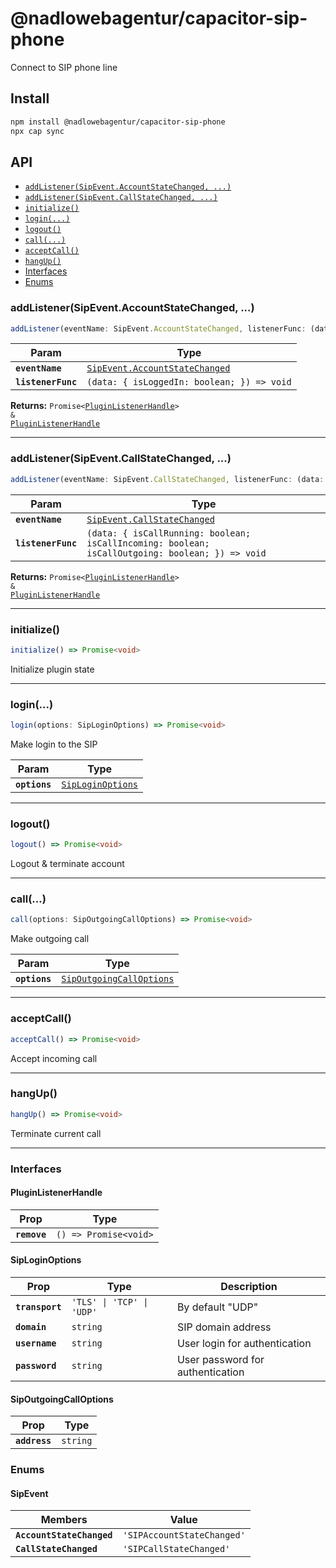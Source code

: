 # @nadlowebagentur/capacitor-sip-phone

Connect to SIP phone line

## Install

```bash
npm install @nadlowebagentur/capacitor-sip-phone
npx cap sync
```

## API

<docgen-index>

* [`addListener(SipEvent.AccountStateChanged, ...)`](#addlistenersipeventaccountstatechanged)
* [`addListener(SipEvent.CallStateChanged, ...)`](#addlistenersipeventcallstatechanged)
* [`initialize()`](#initialize)
* [`login(...)`](#login)
* [`logout()`](#logout)
* [`call(...)`](#call)
* [`acceptCall()`](#acceptcall)
* [`hangUp()`](#hangup)
* [Interfaces](#interfaces)
* [Enums](#enums)

</docgen-index>

<docgen-api>
<!--Update the source file JSDoc comments and rerun docgen to update the docs below-->

### addListener(SipEvent.AccountStateChanged, ...)

```typescript
addListener(eventName: SipEvent.AccountStateChanged, listenerFunc: (data: { isLoggedIn: boolean; }) => void) => Promise<PluginListenerHandle> & PluginListenerHandle
```

| Param              | Type                                                              |
| ------------------ | ----------------------------------------------------------------- |
| **`eventName`**    | <code><a href="#sipevent">SipEvent.AccountStateChanged</a></code> |
| **`listenerFunc`** | <code>(data: { isLoggedIn: boolean; }) =&gt; void</code>          |

**Returns:** <code>Promise&lt;<a href="#pluginlistenerhandle">PluginListenerHandle</a>&gt; & <a href="#pluginlistenerhandle">PluginListenerHandle</a></code>

--------------------


### addListener(SipEvent.CallStateChanged, ...)

```typescript
addListener(eventName: SipEvent.CallStateChanged, listenerFunc: (data: { isCallRunning: boolean; isCallIncoming: boolean; isCallOutgoing: boolean; }) => void) => Promise<PluginListenerHandle> & PluginListenerHandle
```

| Param              | Type                                                                                                          |
| ------------------ | ------------------------------------------------------------------------------------------------------------- |
| **`eventName`**    | <code><a href="#sipevent">SipEvent.CallStateChanged</a></code>                                                |
| **`listenerFunc`** | <code>(data: { isCallRunning: boolean; isCallIncoming: boolean; isCallOutgoing: boolean; }) =&gt; void</code> |

**Returns:** <code>Promise&lt;<a href="#pluginlistenerhandle">PluginListenerHandle</a>&gt; & <a href="#pluginlistenerhandle">PluginListenerHandle</a></code>

--------------------


### initialize()

```typescript
initialize() => Promise<void>
```

Initialize plugin state

--------------------


### login(...)

```typescript
login(options: SipLoginOptions) => Promise<void>
```

Make login to the SIP

| Param         | Type                                                        |
| ------------- | ----------------------------------------------------------- |
| **`options`** | <code><a href="#siploginoptions">SipLoginOptions</a></code> |

--------------------


### logout()

```typescript
logout() => Promise<void>
```

Logout & terminate account

--------------------


### call(...)

```typescript
call(options: SipOutgoingCallOptions) => Promise<void>
```

Make outgoing call

| Param         | Type                                                                      |
| ------------- | ------------------------------------------------------------------------- |
| **`options`** | <code><a href="#sipoutgoingcalloptions">SipOutgoingCallOptions</a></code> |

--------------------


### acceptCall()

```typescript
acceptCall() => Promise<void>
```

Accept incoming call

--------------------


### hangUp()

```typescript
hangUp() => Promise<void>
```

Terminate current call

--------------------


### Interfaces


#### PluginListenerHandle

| Prop         | Type                                      |
| ------------ | ----------------------------------------- |
| **`remove`** | <code>() =&gt; Promise&lt;void&gt;</code> |


#### SipLoginOptions

| Prop            | Type                                 | Description                      |
| --------------- | ------------------------------------ | -------------------------------- |
| **`transport`** | <code>'TLS' \| 'TCP' \| 'UDP'</code> | By default "UDP"                 |
| **`domain`**    | <code>string</code>                  | SIP domain address               |
| **`username`**  | <code>string</code>                  | User login for authentication    |
| **`password`**  | <code>string</code>                  | User password for authentication |


#### SipOutgoingCallOptions

| Prop          | Type                |
| ------------- | ------------------- |
| **`address`** | <code>string</code> |


### Enums


#### SipEvent

| Members                   | Value                                 |
| ------------------------- | ------------------------------------- |
| **`AccountStateChanged`** | <code>'SIPAccountStateChanged'</code> |
| **`CallStateChanged`**    | <code>'SIPCallStateChanged'</code>    |

</docgen-api>
